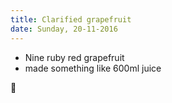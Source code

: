 ```yaml
---
title: Clarified grapefruit
date: Sunday, 20-11-2016 
---
```


* Nine ruby red grapefruit
* made something like 600ml juice



🔬